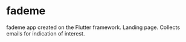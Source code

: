 # fademe
fademe app created on the Flutter framework.
Landing page.
Collects emails for indication of interest.
